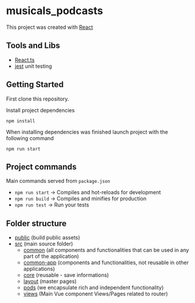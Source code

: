 # musicals_podcasts

This project was created with [React](https://create-react-app.dev/)

## Tools and Libs
- [React.ts](https://create-react-app.dev/)
- [jest](https://jestjs.io/) unit testing

## Getting Started
First clone this repository.

Install project dependencies
```shell
npm install
```
When installing dependencies was finished launch project with the following command
```shell
npm run start
```

## Project commands
Main commands served from `package.json`

- `npm run start` ->  Compiles and hot-reloads for development
- `npm run build` -> Compiles and minifies for production
- `npm run test` -> Run your tests

## Folder structure

  * [public](./public) (build public assets)
  * [src](./src) (main source folder)
    * [common](./src/common) (all components and functionalities that can be used in any part of the application)
    * [common-app](./src/common-app) (components and functionalities, not reusable in other applications)
    * [core](./src/core) (reusable - save informations)
    * [layout](./src/layout) (master pages)
    * [pods](./src/pods) (we encapsulate rich and independent functionality)
    * [views](./src/views) (Main Vue component Views/Pages related to router)
